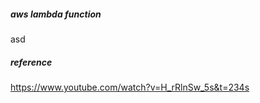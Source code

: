 ##### aws lambda function
asd


##### reference
https://www.youtube.com/watch?v=H_rRlnSw_5s&t=234s


